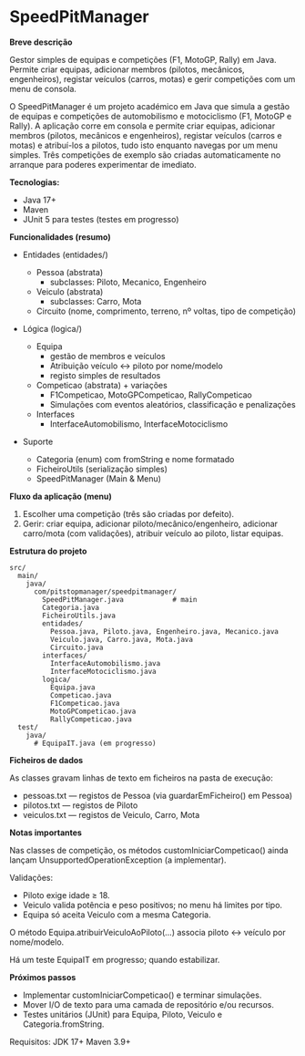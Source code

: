 # SpeedPitManager

**Breve descrição**

Gestor simples de equipas e competições (F1, MotoGP, Rally) em Java.
Permite criar equipas, adicionar membros (pilotos, mecânicos, engenheiros), registar veículos (carros, motas) e gerir competições com um menu de consola.

O SpeedPitManager é um projeto académico em Java que simula a gestão de equipas e competições de automobilismo e motociclismo (F1, MotoGP e Rally). A aplicação corre em consola e permite criar equipas, adicionar membros (pilotos, mecânicos e engenheiros), registar veículos (carros e motas) e atribuí-los a pilotos, tudo isto enquanto navegas por um menu simples. Três competições de exemplo são criadas automaticamente no arranque para poderes experimentar de imediato.


**Tecnologias:**
- Java 17+
- Maven
- JUnit 5 para testes (testes em progresso)


**Funcionalidades (resumo)**
- Entidades (entidades/)
  - Pessoa (abstrata)
    - subclasses: Piloto, Mecanico, Engenheiro
  - Veiculo (abstrata)
    - subclasses: Carro, Mota
  - Circuito (nome, comprimento, terreno, nº voltas, tipo de competição)

- Lógica (logica/)
  - Equipa
    - gestão de membros e veículos
    - Atribuição veículo ↔ piloto por nome/modelo
    - registo simples de resultados
  - Competicao (abstrata) + variações
    - F1Competicao, MotoGPCompeticao, RallyCompeticao
    - Simulações com eventos aleatórios, classificação e penalizações
  - Interfaces
    - InterfaceAutomobilismo, InterfaceMotociclismo
- Suporte
  - Categoria (enum) com fromString e nome formatado
  - FicheiroUtils (serialização simples)
  - SpeedPitManager (Main & Menu)


**Fluxo da aplicação (menu)**

1. Escolher uma competição (três são criadas por defeito).  
2. Gerir: criar equipa, adicionar piloto/mecânico/engenheiro, adicionar carro/mota (com validações), atribuir veículo ao piloto, listar equipas.

**Estrutura do projeto**
```
src/
  main/
    java/
      com/pitstopmanager/speedpitmanager/
        SpeedPitManager.java            # main
        Categoria.java
        FicheiroUtils.java
        entidades/
          Pessoa.java, Piloto.java, Engenheiro.java, Mecanico.java
          Veiculo.java, Carro.java, Mota.java
          Circuito.java
        interfaces/
          InterfaceAutomobilismo.java
          InterfaceMotociclismo.java
        logica/
          Equipa.java
          Competicao.java
          F1Competicao.java
          MotoGPCompeticao.java
          RallyCompeticao.java
  test/
    java/
      # EquipaIT.java (em progresso)
```

**Ficheiros de dados**

As classes gravam linhas de texto em ficheiros na pasta de execução:
- pessoas.txt — registos de Pessoa (via guardarEmFicheiro() em Pessoa)
- pilotos.txt — registos de Piloto
- veiculos.txt — registos de Veiculo, Carro, Mota


**Notas importantes**

Nas classes de competição, os métodos customIniciarCompeticao() ainda lançam UnsupportedOperationException (a implementar).  

Validações:
- Piloto exige idade ≥ 18.
- Veiculo valida potência e peso positivos; no menu há limites por tipo.
- Equipa só aceita Veiculo com a mesma Categoria.
    
O método Equipa.atribuirVeiculoAoPiloto(...) associa piloto ↔ veículo por nome/modelo.  

Há um teste EquipaIT em progresso; quando estabilizar.


**Próximos passos**
- Implementar customIniciarCompeticao() e terminar simulações.
- Mover I/O de texto para uma camada de repositório e/ou recursos.
- Testes unitários (JUnit) para Equipa, Piloto, Veiculo e Categoria.fromString.

Requisitos: 
JDK 17+
Maven 3.9+
